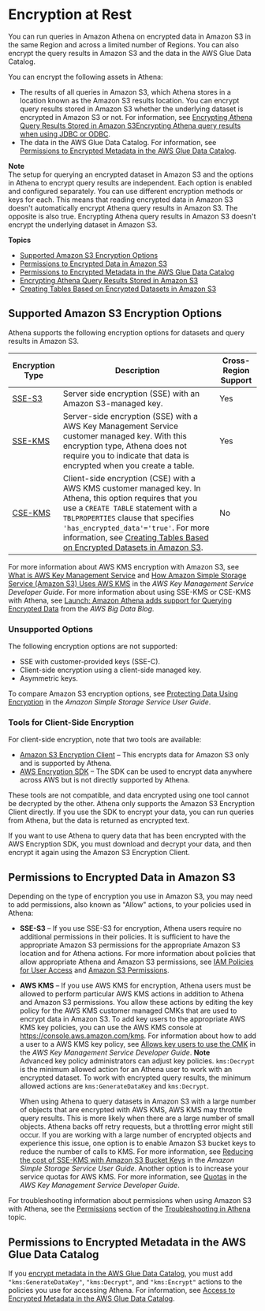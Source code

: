 # Encryption at Rest<a name="encryption"></a>

You can run queries in Amazon Athena on encrypted data in Amazon S3 in the same Region and across a limited number of Regions\. You can also encrypt the query results in Amazon S3 and the data in the AWS Glue Data Catalog\.

You can encrypt the following assets in Athena:
+ The results of all queries in Amazon S3, which Athena stores in a location known as the Amazon S3 results location\. You can encrypt query results stored in Amazon S3 whether the underlying dataset is encrypted in Amazon S3 or not\. For information, see [Encrypting Athena Query Results Stored in Amazon S3Encrypting Athena query results when using JDBC or ODBC](encrypting-query-results-stored-in-s3.md)\.
+ The data in the AWS Glue Data Catalog\. For information, see [Permissions to Encrypted Metadata in the AWS Glue Data Catalog](#glue-encryption)\.

**Note**  
The setup for querying an encrypted dataset in Amazon S3 and the options in Athena to encrypt query results are independent\. Each option is enabled and configured separately\. You can use different encryption methods or keys for each\. This means that reading encrypted data in Amazon S3 doesn't automatically encrypt Athena query results in Amazon S3\. The opposite is also true\. Encrypting Athena query results in Amazon S3 doesn't encrypt the underlying dataset in Amazon S3\.

**Topics**
+ [Supported Amazon S3 Encryption Options](#encryption-options-S3-and-Athena)
+ [Permissions to Encrypted Data in Amazon S3](#permissions-for-encrypting-and-decrypting-data)
+ [Permissions to Encrypted Metadata in the AWS Glue Data Catalog](#glue-encryption)
+ [Encrypting Athena Query Results Stored in Amazon S3](encrypting-query-results-stored-in-s3.md)
+ [Creating Tables Based on Encrypted Datasets in Amazon S3](creating-tables-based-on-encrypted-datasets-in-s3.md)

## Supported Amazon S3 Encryption Options<a name="encryption-options-S3-and-Athena"></a>

Athena supports the following encryption options for datasets and query results in Amazon S3\.


| Encryption Type | Description | Cross\-Region Support | 
| --- | --- | --- | 
| [SSE\-S3](https://docs.aws.amazon.com/AmazonS3/latest/dev/UsingServerSideEncryption.html) | Server side encryption \(SSE\) with an Amazon S3\-managed key\. | Yes | 
| [SSE\-KMS](https://docs.aws.amazon.com/AmazonS3/latest/dev/UsingKMSEncryption.html) | Server\-side encryption \(SSE\) with a AWS Key Management Service customer managed key\.  With this encryption type, Athena does not require you to indicate that data is encrypted when you create a table\.  | Yes | 
| [CSE\-KMS](https://docs.aws.amazon.com/AmazonS3/latest/dev/UsingClientSideEncryption.html#client-side-encryption-kms-managed-master-key-intro) |  Client\-side encryption \(CSE\) with a AWS KMS customer managed key\. In Athena, this option requires that you use a `CREATE TABLE` statement with a `TBLPROPERTIES` clause that specifies `'has_encrypted_data'='true'`\. For more information, see [Creating Tables Based on Encrypted Datasets in Amazon S3](creating-tables-based-on-encrypted-datasets-in-s3.md)\.  | No | 

For more information about AWS KMS encryption with Amazon S3, see [What is AWS Key Management Service](https://docs.aws.amazon.com/kms/latest/developerguide/overview.html) and [How Amazon Simple Storage Service \(Amazon S3\) Uses AWS KMS](https://docs.aws.amazon.com/kms/latest/developerguide/services-s3.html) in the *AWS Key Management Service Developer Guide*\. For more information about using SSE\-KMS or CSE\-KMS with Athena, see [Launch: Amazon Athena adds support for Querying Encrypted Data](http://aws.amazon.com/blogs/aws/launch-amazon-athena-adds-support-for-querying-encrypted-data/) from the *AWS Big Data Blog*\.

### Unsupported Options<a name="encryption-unsupported-options"></a>

The following encryption options are not supported:
+ SSE with customer\-provided keys \(SSE\-C\)\.
+ Client\-side encryption using a client\-side managed key\.
+ Asymmetric keys\.

To compare Amazon S3 encryption options, see [Protecting Data Using Encryption](https://docs.aws.amazon.com/AmazonS3/latest/dev/UsingEncryption.html) in the *Amazon Simple Storage Service User Guide*\.

### Tools for Client\-Side Encryption<a name="encryption-client-side-tools"></a>

 For client\-side encryption, note that two tools are available: 
+ [Amazon S3 Encryption Client](https://docs.aws.amazon.com/AWSJavaSDK/latest/javadoc/com/amazonaws/services/s3/AmazonS3EncryptionClient.html) – This encrypts data for Amazon S3 only and is supported by Athena\.
+ [AWS Encryption SDK](https://docs.aws.amazon.com/encryption-sdk/latest/developer-guide/introduction.html) – The SDK can be used to encrypt data anywhere across AWS but is not directly supported by Athena\.

These tools are not compatible, and data encrypted using one tool cannot be decrypted by the other\. Athena only supports the Amazon S3 Encryption Client directly\. If you use the SDK to encrypt your data, you can run queries from Athena, but the data is returned as encrypted text\. 

If you want to use Athena to query data that has been encrypted with the AWS Encryption SDK, you must download and decrypt your data, and then encrypt it again using the Amazon S3 Encryption Client\.

## Permissions to Encrypted Data in Amazon S3<a name="permissions-for-encrypting-and-decrypting-data"></a>

Depending on the type of encryption you use in Amazon S3, you may need to add permissions, also known as "Allow" actions, to your policies used in Athena:
+ **SSE\-S3** – If you use SSE\-S3 for encryption, Athena users require no additional permissions in their policies\. It is sufficient to have the appropriate Amazon S3 permissions for the appropriate Amazon S3 location and for Athena actions\. For more information about policies that allow appropriate Athena and Amazon S3 permissions, see [IAM Policies for User Access](managed-policies.md) and [Amazon S3 Permissions](s3-permissions.md)\.
+ **AWS KMS** – If you use AWS KMS for encryption, Athena users must be allowed to perform particular AWS KMS actions in addition to Athena and Amazon S3 permissions\. You allow these actions by editing the key policy for the AWS KMS customer managed CMKs that are used to encrypt data in Amazon S3\. To add key users to the appropriate AWS KMS key policies, you can use the AWS KMS console at [https://console\.aws\.amazon\.com/kms](https://console.aws.amazon.com/kms)\. For information about how to add a user to a AWS KMS key policy, see [Allows key users to use the CMK](https://docs.aws.amazon.com/kms/latest/developerguide/key-policies.html#key-policy-default-allow-users) in the *AWS Key Management Service Developer Guide*\.
**Note**  
Advanced key policy administrators can adjust key policies\. `kms:Decrypt` is the minimum allowed action for an Athena user to work with an encrypted dataset\. To work with encrypted query results, the minimum allowed actions are `kms:GenerateDataKey` and `kms:Decrypt`\.

  When using Athena to query datasets in Amazon S3 with a large number of objects that are encrypted with AWS KMS, AWS KMS may throttle query results\. This is more likely when there are a large number of small objects\. Athena backs off retry requests, but a throttling error might still occur\. If you are working with a large number of encrypted objects and experience this issue, one option is to enable Amazon S3 bucket keys to reduce the number of calls to KMS\. For more information, see [Reducing the cost of SSE\-KMS with Amazon S3 Bucket Keys](https://docs.aws.amazon.com/AmazonS3/latest/userguide/bucket-key.html) in the *Amazon Simple Storage Service User Guide*\. Another option is to increase your service quotas for AWS KMS\. For more information, see [Quotas](https://docs.aws.amazon.com/kms/latest/developerguide/limits.html#requests-per-second) in the *AWS Key Management Service Developer Guide*\.

For troubleshooting information about permissions when using Amazon S3 with Athena, see the [Permissions](troubleshooting-athena.md#troubleshooting-athena-permissions) section of the [Troubleshooting in Athena](troubleshooting-athena.md) topic\.

## Permissions to Encrypted Metadata in the AWS Glue Data Catalog<a name="glue-encryption"></a>

If you [encrypt metadata in the AWS Glue Data Catalog](https://docs.aws.amazon.com/glue/latest/dg/encrypt-glue-data-catalog.html), you must add `"kms:GenerateDataKey"`, `"kms:Decrypt"`, and `"kms:Encrypt"` actions to the policies you use for accessing Athena\. For information, see [Access to Encrypted Metadata in the AWS Glue Data Catalog](access-encrypted-data-glue-data-catalog.md)\.